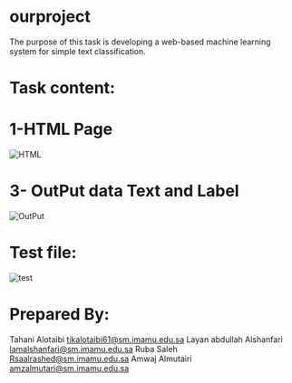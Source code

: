 # ourproject

The purpose of this task is developing a web-based machine learning system for simple text classification.

# Task content:

# 1-HTML Page
![HTML](https://user-images.githubusercontent.com/105516320/169857812-e2e78f18-ee8d-4005-9dfa-a06db0a46406.png)

<!-- # 2-Task files in VS code

![files](https://user-images.githubusercontent.com/105516320/169858433-b769af24-271e-435f-82cd-febfe426e426.png) -->

# 3- OutPut data Text and Label

![OutPut](https://user-images.githubusercontent.com/105516320/169858897-84beb62d-78a7-44ce-8808-c9b48e727311.PNG)

# Test file:
![test](https://user-images.githubusercontent.com/105516320/169859227-f77d46c8-b46f-438b-a6c0-df53fe900acb.png)

# Prepared By:
Tahani Alotaibi
tikalotaibi61@sm.imamu.edu.sa
Layan abdullah Alshanfari 
lamalshanfari@sm.imamu.edu.sa
Ruba Saleh
Rsaalrashed@sm.imamu.edu.sa
Amwaj Almutairi
amzalmutari@sm.imamu.edu.sa
